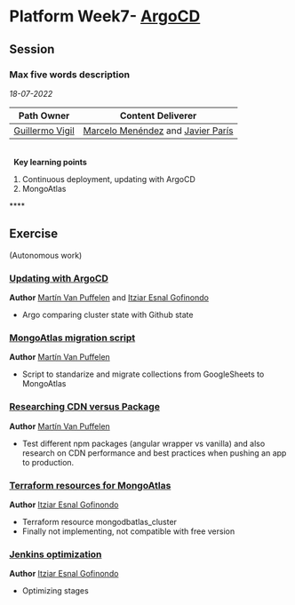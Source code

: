 # Platform Week7- [ArgoCD]()
<Including continuously monitoring running application with ArgoCD Kubernetes controller. Individual tasks optimising proyect.>

## Session
### Max five words description

*18-07-2022*

<!-- (Do not change the line below!!!) -->
| **Path Owner** | **Content Deliverer** | 
| --- | --- | 
| [Guillermo Vigil](https://github.com/guillermotti) | [Marcelo Menéndez](https://github.com/marcemv90) and [Javier París](https://github.com/JParisR) | \ 

\
&nbsp; <!-- (Do not change this and above line PLEASE!!!) -->
**Key learning points** <!-- (Do not change this line!!!) -->
1. Continuous deployment, updating with ArgoCD
2. MongoAtlas

**** <!-- (Delete this comment and just leave the 4 *) -->

## Exercise
(Autonomous work) <!-- Comment wheter if it is autonomous or group work -->
<Statement>

### [Updating with ArgoCD](https://github.com/empathyco/academy-platform-training-budget/blob/main/Jenkinsfile#L110-L129)
**Author** [Martín Van Puffelen](https://github.com/martinvplopez) and [Itziar Esnal Gofinondo](https://github.com/ItziEG)
- Argo comparing cluster state with Github state

### [MongoAtlas migration script](https://github.com/empathyco/academy-platform-training-budget/blob/main/data-migration/data-migration.js)
**Author** [Martín Van Puffelen](https://github.com/martinvplopez)
- Script to standarize and migrate collections from GoogleSheets to MongoAtlas
  
### [Researching CDN versus Package](https://github.com/empathyco/academy-platform-training-budget/issues/54)
**Author** [Martín Van Puffelen](https://github.com/martinvplopez)
- Test different npm packages (angular wrapper vs vanilla) and also research on CDN performance and best practices when pushing an app to production.

### [Terraform resources for MongoAtlas](https://github.com/orgs/empathyco/projects/15/views/1)
**Author** [Itziar Esnal Gofinondo](https://github.com/ItziEG)
- Terraform resource mongodbatlas_cluster
- Finally not implementing, not compatible with free version

### [Jenkins optimization](https://github.com/empathyco/academy-platform-training-budget/blob/main/Jenkinsfile)
**Author** [Itziar Esnal Gofinondo](https://github.com/ItziEG)
- Optimizing stages 
